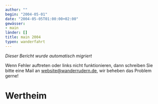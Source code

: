 ```yaml
---
author: ""
begin: "2004-05-01"
date: "2004-05-05T01:00:00+02:00"
gewässer:
- main
länder: []
title: main 2004
typen: wanderfahrt
---
```



*Dieser Bericht wurde automatisch migriert*

Wenn Fehler auftreten oder links nicht funktionieren, dann schreiben Sie bitte eine Mail an website@wanderrudern.de, wir beheben das Problem gerne!



# Wertheim


